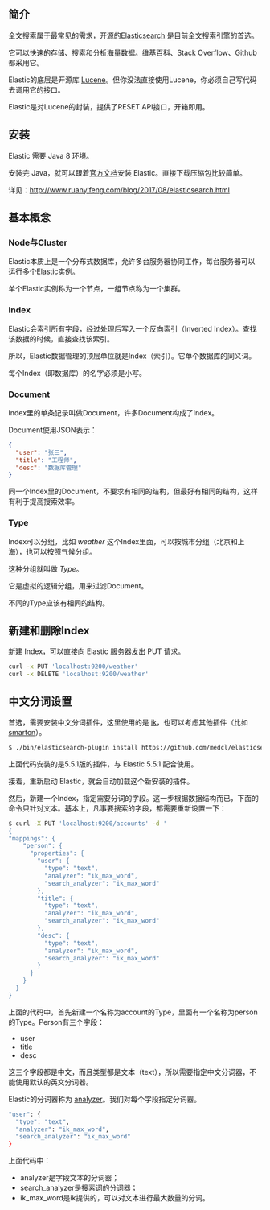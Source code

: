 ## 简介

全文搜索属于最常见的需求，开源的[Elasticsearch](https://www.elastic.co/) 是目前全文搜索引擎的首选。

它可以快速的存储、搜索和分析海量数据。维基百科、Stack Overflow、Github都采用它。

Elastic的底层是开源库 [Lucene](https://lucene.apache.org/)。但你没法直接使用Lucene，你必须自己写代码去调用它的接口。

Elastic是对Lucene的封装，提供了RESET API接口，开箱即用。

## 安装

Elastic 需要 Java 8 环境。

安装完 Java，就可以跟着[官方文档](https://www.elastic.co/guide/en/elasticsearch/reference/current/zip-targz.html)安装 Elastic。直接下载压缩包比较简单。

详见：http://www.ruanyifeng.com/blog/2017/08/elasticsearch.html

## 基本概念

### Node与Cluster

Elastic本质上是一个分布式数据库，允许多台服务器协同工作，每台服务器可以运行多个Elastic实例。

单个Elastic实例称为一个节点，一组节点称为一个集群。

### Index

Elastic会索引所有字段，经过处理后写入一个反向索引（Inverted Index）。查找该数据的时候，直接查找该索引。

所以，Elastic数据管理的顶层单位就是Index（索引）。它单个数据库的同义词。

每个Index（即数据库）的名字必须是小写。

### Document

Index里的单条记录叫做Document，许多Document构成了Index。

Document使用JSON表示：

```json
{
  "user": "张三",
  "title": "工程师",
  "desc": "数据库管理"
}
```

同一个Index里的Document，不要求有相同的结构，但最好有相同的结构，这样有利于提高搜索效率。

### Type

Index可以分组，比如 *weather* 这个Index里面，可以按城市分组（北京和上海），也可以按照气候分组。

这种分组就叫做 *Type*。

它是虚拟的逻辑分组，用来过滤Document。

不同的Type应该有相同的结构。

## 新建和删除Index

新建 Index，可以直接向 Elastic 服务器发出 PUT 请求。

```bash
curl -x PUT 'localhost:9200/weather'
curl -x DELETE 'localhost:9200/weather'
```

## 中文分词设置

首选，需要安装中文分词插件，这里使用的是 [ik](https://github.com/medcl/elasticsearch-analysis-ik/)，也可以考虑其他插件（比如 [smartcn](https://www.elastic.co/guide/en/elasticsearch/plugins/current/analysis-smartcn.html)）。

```bash
$ ./bin/elasticsearch-plugin install https://github.com/medcl/elasticsearch-analysis-ik/releases/download/v5.5.1/elasticsearch-analysis-ik-5.5.1.zip
```

上面代码安装的是5.5.1版的插件，与 Elastic 5.5.1 配合使用。

接着，重新启动 Elastic，就会自动加载这个新安装的插件。

然后，新建一个Index，指定需要分词的字段。这一步根据数据结构而已，下面的命令只针对文本。基本上，凡事要搜索的字段，都需要重新设置一下：

```bash
$ curl -X PUT 'localhost:9200/accounts' -d '
{
"mappings": {
    "person": {
      "properties": {
        "user": {
          "type": "text",
          "analyzer": "ik_max_word",
          "search_analyzer": "ik_max_word"
        },
        "title": {
          "type": "text",
          "analyzer": "ik_max_word",
          "search_analyzer": "ik_max_word"
        },
        "desc": {
          "type": "text",
          "analyzer": "ik_max_word",
          "search_analyzer": "ik_max_word"
        }
      }
    }
  }
}
```

上面的代码中，首先新建一个名称为account的Type，里面有一个名称为person的Type。Person有三个字段：

- user
- title
- desc

这三个字段都是中文，而且类型都是文本（text），所以需要指定中文分词器，不能使用默认的英文分词器。

Elastic的分词器称为 [analyzer](https://www.elastic.co/guide/en/elasticsearch/reference/current/analysis.html)。我们对每个字段指定分词器。

```bash
"user": {
  "type": "text",
  "analyzer": "ik_max_word",
  "search_analyzer": "ik_max_word"
}
```

上面代码中：

- analyzer是字段文本的分词器；
- search_analyzer是搜索词的分词器；
- ik_max_word是ik提供的，可以对文本进行最大数量的分词。



 	



